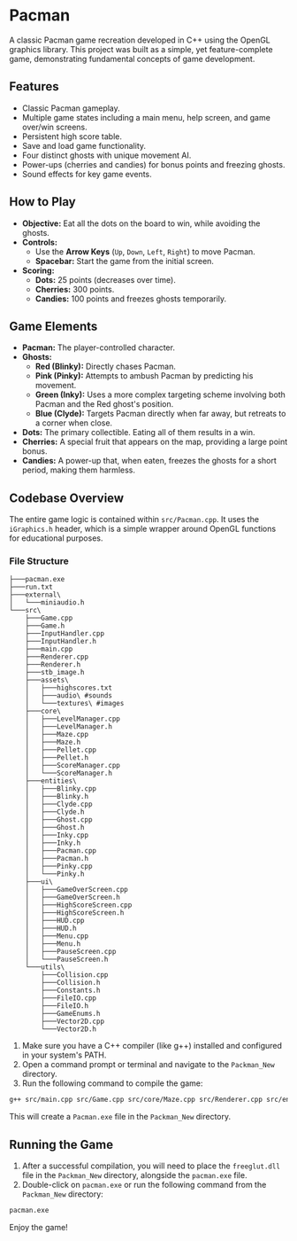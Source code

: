 # Pacman

A classic Pacman game recreation developed in C++ using the OpenGL graphics library. This project was built as a simple, yet feature-complete game, demonstrating fundamental concepts of game development.

## Features

*   Classic Pacman gameplay.
*   Multiple game states including a main menu, help screen, and game over/win screens.
*   Persistent high score table.
*   Save and load game functionality.
*   Four distinct ghosts with unique movement AI.
*   Power-ups (cherries and candies) for bonus points and freezing ghosts.
*   Sound effects for key game events.

## How to Play

*   **Objective:** Eat all the dots on the board to win, while avoiding the ghosts.
*   **Controls:**
    *   Use the **Arrow Keys** (`Up`, `Down`, `Left`, `Right`) to move Pacman.
    *   **Spacebar:** Start the game from the initial screen.
*   **Scoring:**
    *   **Dots:** 25 points (decreases over time).
    *   **Cherries:** 300 points.
    *   **Candies:** 100 points and freezes ghosts temporarily.

## Game Elements

*   **Pacman:** The player-controlled character.
*   **Ghosts:**
    *   **Red (Blinky):** Directly chases Pacman.
    *   **Pink (Pinky):** Attempts to ambush Pacman by predicting his movement.
    *   **Green (Inky):** Uses a more complex targeting scheme involving both Pacman and the Red ghost's position.
    *   **Blue (Clyde):** Targets Pacman directly when far away, but retreats to a corner when close.
*   **Dots:** The primary collectible. Eating all of them results in a win.
*   **Cherries:** A special fruit that appears on the map, providing a large point bonus.
*   **Candies:** A power-up that, when eaten, freezes the ghosts for a short period, making them harmless.

## Codebase Overview

The entire game logic is contained within `src/Pacman.cpp`. It uses the `iGraphics.h` header, which is a simple wrapper around OpenGL functions for educational purposes.

### File Structure

```
├───pacman.exe
├───run.txt
├───external\
│   └───miniaudio.h
└───src\
    ├───Game.cpp
    ├───Game.h
    ├───InputHandler.cpp
    ├───InputHandler.h
    ├───main.cpp
    ├───Renderer.cpp
    ├───Renderer.h
    ├───stb_image.h
    ├───assets\
    │   ├───highscores.txt
    │   ├───audio\ #sounds
    │   └───textures\ #images
    ├───core\
    │   ├───LevelManager.cpp
    │   ├───LevelManager.h
    │   ├───Maze.cpp
    │   ├───Maze.h
    │   ├───Pellet.cpp
    │   ├───Pellet.h
    │   ├───ScoreManager.cpp
    │   └───ScoreManager.h
    ├───entities\
    │   ├───Blinky.cpp
    │   ├───Blinky.h
    │   ├───Clyde.cpp
    │   ├───Clyde.h
    │   ├───Ghost.cpp
    │   ├───Ghost.h
    │   ├───Inky.cpp
    │   ├───Inky.h
    │   ├───Pacman.cpp
    │   ├───Pacman.h
    │   ├───Pinky.cpp
    │   └───Pinky.h
    ├───ui\
    │   ├───GameOverScreen.cpp
    │   ├───GameOverScreen.h
    │   ├───HighScoreScreen.cpp
    │   ├───HighScoreScreen.h
    │   ├───HUD.cpp
    │   ├───HUD.h
    │   ├───Menu.cpp
    │   ├───Menu.h
    │   ├───PauseScreen.cpp
    │   └───PauseScreen.h
    └───utils\
        ├───Collision.cpp
        ├───Collision.h
        ├───Constants.h
        ├───FileIO.cpp
        ├───FileIO.h
        ├───GameEnums.h
        ├───Vector2D.cpp
        └───Vector2D.h

```

1.  Make sure you have a C++ compiler (like g++) installed and configured in your system's PATH.
2.  Open a command prompt or terminal and navigate to the `Packman_New` directory.
3.  Run the following command to compile the game:

```bash
g++ src/main.cpp src/Game.cpp src/core/Maze.cpp src/Renderer.cpp src/entities/Pacman.cpp src/InputHandler.cpp src/core/Pellet.cpp src/core/ScoreManager.cpp src/entities/Ghost.cpp src/entities/Blinky.cpp src/entities/Pinky.cpp src/entities/Inky.cpp src/entities/Clyde.cpp src/ui/Menu.cpp src/ui/GameOverScreen.cpp src/ui/PauseScreen.cpp src/core/LevelManager.cpp src/utils/Vector2D.cpp src/utils/FileIO.cpp src/utils/Collision.cpp -o pacman -lopengl32 -lglu32 -lfreeglut
```

This will create a `Pacman.exe` file in the `Packman_New` directory.

## Running the Game

1.  After a successful compilation, you will need to place the `freeglut.dll` file in the `Packman_New` directory, alongside the `pacman.exe` file.
2.  Double-click on `pacman.exe` or run the following command from the `Packman_New` directory:

```bash
pacman.exe
```

Enjoy the game!
